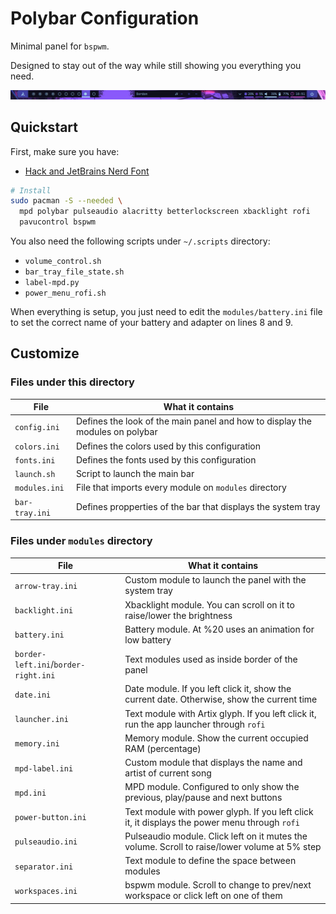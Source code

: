 # Polybar Configuration

Minimal panel for `bspwm`.

Designed to stay out of the way while still showing you everything you need.

![Polybar image](../../assets/screenshots/polybar_sample.png)

## Quickstart

First, make sure you have:

- [Hack and JetBrains Nerd Font](https://www.nerdfonts.com/font-downloads)

```sh
# Install
sudo pacman -S --needed \
  mpd polybar pulseaudio alacritty betterlockscreen xbacklight rofi
  pavucontrol bspwm
```

You also need the following scripts under `~/.scripts` directory:

- `volume_control.sh`
- `bar_tray_file_state.sh`
- `label-mpd.py`
- `power_menu_rofi.sh`

When everything is setup, you just need to edit the `modules/battery.ini` file
to set the correct name of your battery and adapter on lines 8 and 9.

## Customize

### Files under this directory

| File           | What it contains                                                             |
| -------------- | ---------------------------------------------------------------------------- |
| `config.ini`   | Defines the look of the main panel and how to display the modules on polybar |
| `colors.ini`   | Defines the colors used by this configuration                                |
| `fonts.ini`    | Defines the fonts used by this configuration                                 |
| `launch.sh`    | Script to launch the main bar                                                |
| `modules.ini`  | File that imports every module on `modules` directory                        |
| `bar-tray.ini` | Defines propperties of the bar that displays the system tray                 |

### Files under `modules` directory

| File                                 | What it contains                                                                              |
| ------------------------------------ | --------------------------------------------------------------------------------------------- |
| `arrow-tray.ini`                     | Custom module to launch the panel with the system tray                                        |
| `backlight.ini`                      | Xbacklight module. You can scroll on it to raise/lower the brightness                         |
| `battery.ini`                        | Battery module. At %20 uses an animation for low battery                                      |
| `border-left.ini`/`border-right.ini` | Text modules used as inside border of the panel                                               |
| `date.ini`                           | Date module. If you left click it, show the current date. Otherwise, show the current time    |
| `launcher.ini`                       | Text module with Artix glyph. If you left click it, run the app launcher through `rofi`       |
| `memory.ini`                         | Memory module. Show the current occupied RAM (percentage)                                     |
| `mpd-label.ini`                      | Custom module that displays the name and artist of current song                               |
| `mpd.ini`                            | MPD module. Configured to only show the previous, play/pause and next buttons                 |
| `power-button.ini`                   | Text module with power glyph. If you left click it, it displays the power menu through `rofi` |
| `pulseaudio.ini`                     | Pulseaudio module. Click left on it mutes the volume. Scroll to raise/lower volume at 5% step |
| `separator.ini`                      | Text module to define the space between modules                                               |
| `workspaces.ini`                     | bspwm module. Scroll to change to prev/next workspace or click left on one of them            |
